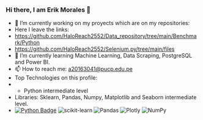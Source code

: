 ### Hi there, I am Erik Morales  👋

- 🔭 I’m currently working on my proyects which are on my repositories: 
- Here I leave the links:
- https://github.com/HaloReach2552/Data_repository/tree/main/Benchmark/Python
- https://github.com/HaloReach2552/Selenium.py/tree/main/files
- 🌱 I’m currently learning Machine Learning, Data Scraping, PostgreSQL and Power BI.
- 📫 How to reach me: a20163041@pucp.edu.pe
- Top Technologies on this profile:
- - Python intermediate level
- Libraries: Sklearn, Pandas, Numpy, Matplotlib and Seaborn intermediate level.
- [![Python Badge](https://img.shields.io/badge/-Python-F0DB4F?style=for-the-badge&labelColor=black&logo=python&logoColor=55ff11)](#) ![scikit-learn](https://img.shields.io/badge/scikit--learn-%23F7931E.svg?style=for-the-badge&logo=scikit-learn&logoColor=white) ![Pandas](https://img.shields.io/badge/pandas-%23150458.svg?style=for-the-badge&logo=pandas&logoColor=white) ![Plotly](https://img.shields.io/badge/Plotly-%233F4F75.svg?style=for-the-badge&logo=plotly&logoColor=white) ![NumPy](https://img.shields.io/badge/numpy-%23013243.svg?style=for-the-badge&logo=numpy&logoColor=white)

